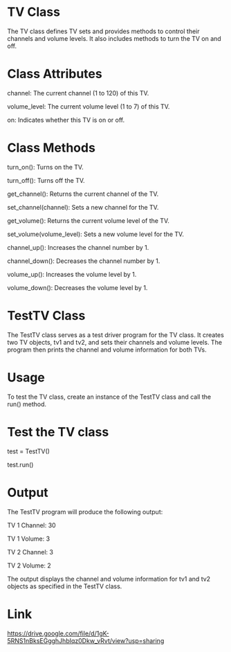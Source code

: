 # TV Class
The TV class defines TV sets and provides methods to control their channels and volume levels. It also includes methods to turn the TV on and off.

# Class Attributes
channel: The current channel (1 to 120) of this TV.

volume_level: The current volume level (1 to 7) of this TV.

on: Indicates whether this TV is on or off.


# Class Methods
turn_on(): Turns on the TV.

turn_off(): Turns off the TV.

get_channel(): Returns the current channel of the TV.

set_channel(channel): Sets a new channel for the TV.

get_volume(): Returns the current volume level of the TV.

set_volume(volume_level): Sets a new volume level for the TV.

channel_up(): Increases the channel number by 1.

channel_down(): Decreases the channel number by 1.

volume_up(): Increases the volume level by 1.

volume_down(): Decreases the volume level by 1.


# TestTV Class
The TestTV class serves as a test driver program for the TV class. It creates two TV objects, tv1 and tv2, and sets their channels and volume levels. The program then prints the channel and volume information for both TVs.

# Usage
To test the TV class, create an instance of the TestTV class and call the run() method.

# Test the TV class
test = TestTV()

test.run()

# Output
The TestTV program will produce the following output:

TV 1 Channel: 30

TV 1 Volume: 3

TV 2 Channel: 3

TV 2 Volume: 2

The output displays the channel and volume information for tv1 and tv2 objects as specified in the TestTV class.

# Link
https://drive.google.com/file/d/1gK-5RNS1nBksEGgghJhbIqz0Dkw_vRvt/view?usp=sharing
